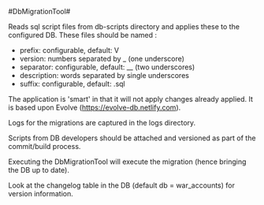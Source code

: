 #DbMigrationTool#

Reads sql script files from db-scripts directory and applies these to the configured DB. These files should be named : 

* prefix: configurable, default: V
* version: numbers separated by _ (one underscore)
* separator: configurable, default: __ (two underscores)
* description: words separated by single underscores
* suffix: configurable, default: .sql

The application is 'smart' in that it will not apply changes already applied. It is based upon Evolve (https://evolve-db.netlify.com). 

Logs for the migrations are captured in the logs directory.

Scripts from DB developers should be attached and versioned as part of the commit/build process.

Executing the DbMigrationTool will execute the migration (hence bringing the DB up to date).

Look at the changelog table in the DB (default db = war_accounts) for version information.
